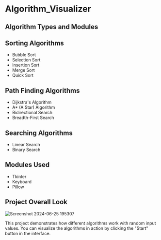 # Algorithm_Visualizer
## Algorithm Types and Modules

## Sorting Algorithms
- Bubble Sort
- Selection Sort
- Insertion Sort
- Merge Sort
- Quick Sort

## Path Finding Algorithms
- Dijkstra's Algorithm
- A* (A Star) Algorithm
- Bidirectional Search
- Breadth-First Search

## Searching Algorithms
- Linear Search
- Binary Search

## Modules Used
- Tkinter
- Keyboard
- Pillow
## Project Overall Look
![Screenshot 2024-06-25 195307](https://github.com/madhu1690/Algorithm_Visualizer/assets/135344672/49b067bd-1a01-4558-9bb8-859308d04da0)

This project demonstrates how different algorithms work with random input values. You can visualize the algorithms in action by clicking the "Start" button in the interface.

